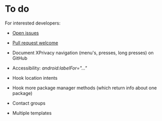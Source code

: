To do
=====

For interested developers:

* [Open issues](https://github.com/M66B/XPrivacy/issues?state=open)
* [Pull request welcome](https://github.com/M66B/XPrivacy/issues?labels=pullwelcome&page=1&state=open)

* Document XPrivacy navigation (menu's, presses, long presses) on GitHub
* Accessibility: *android:labelFor="..."*
* Hook location intents
* Hook more package manager methods (which return info about one package)
* Contact groups
* Multiple templates
